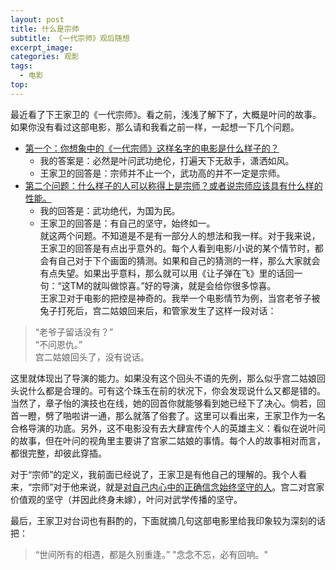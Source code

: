 ```yaml
---
layout: post
title: 什么是宗师
subtitle: 《一代宗师》观后随想
excerpt_image: 
categories: 观影
tags:
  - 电影
top:
---
```


最近看了下王家卫的《一代宗师》。看之前，浅浅了解下了，大概是叶问的故事。
如果你没有看过这部电影，那么请和我看之前一样，一起想一下几个问题。
- <u>第一个：你想象中的《一代宗师》这样名字的电影是什么样子的？</u>    
	- 我的答案是：必然是叶问武功绝伦，打遍天下无敌手，潇洒如风。   
	- 王家卫的回答是：宗师并不止一个，武功高的并不一定是宗师。   
- <u>第二个问题：什么样子的人可以称得上是宗师？或者说宗师应该具有什么样的性能。</u>    
	- 我的回答是：武功绝代，为国为民。   
	- 王家卫的回答是：有自己的坚守，始终如一。    
就这两个问题。不知道是不是有一部分人的想法和我一样。对于我来说，王家卫的回答是有点出乎意外的。每个人看到电影/小说的某个情节时，都会有自己对于下个画面的猜测。如果和自己的猜测的一样，那么大家就会有点失望。如果出乎意料，那么就可以用《让子弹在飞》里的话回一句：“这TM的就叫做惊喜。”好的导演，就是会给你很多惊喜。   
王家卫对于电影的把控是神奇的。我举一个电影情节为例，当宫老爷子被兔子打死后，宫二姑娘回来后，和管家发生了这样一段对话：    
>“老爷子留话没有？”    
>“不问恩仇。”      
>宫二姑娘回头了，没有说话。

这里就体现出了导演的能力。如果没有这个回头不语的先例，那么似乎宫二姑娘回头说什么都是合理的。可有这个珠玉在前的状况下，你会发现说什么又都是错的。当然了，章子怡的演技也在线，她的回首你就能够看到她已经下了决心。倘若，回首一瞪，劈了啪啦讲一通，那么就落了俗套了。这里可以看出来，王家卫作为一名合格导演的功底。另外，这不电影没有去大肆宣传个人的英雄主义：看似在说叶问的故事，但在叶问的视角里主要讲了宫家二姑娘的事情。每个人的故事相对而言，都很完整，却彼此穿插。

对于“宗师”的定义，我前面已经说了，王家卫是有他自己的理解的。我个人看来，“宗师”对于他来说，就是<u>对自己内心中的正确信念始终坚守的人</u>。宫二对宫家价值观的坚守（并因此终身未嫁），叶问对武学传播的坚守。

最后，王家卫对台词也有斟酌的，下面就摘几句这部电影里给我印象较为深刻的话把：    
> “世间所有的相遇，都是久别重逢。”
> "念念不忘，必有回响。"
